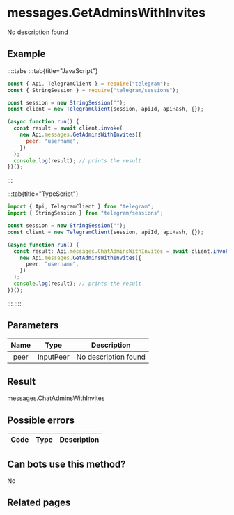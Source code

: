 # messages.GetAdminsWithInvites

No description found

## Example

::::tabs
:::tab{title="JavaScript"}

```js
const { Api, TelegramClient } = require("telegram");
const { StringSession } = require("telegram/sessions");

const session = new StringSession("");
const client = new TelegramClient(session, apiId, apiHash, {});

(async function run() {
  const result = await client.invoke(
    new Api.messages.GetAdminsWithInvites({
      peer: "username",
    })
  );
  console.log(result); // prints the result
})();
```

:::

:::tab{title="TypeScript"}

```ts
import { Api, TelegramClient } from "telegram";
import { StringSession } from "telegram/sessions";

const session = new StringSession("");
const client = new TelegramClient(session, apiId, apiHash, {});

(async function run() {
  const result: Api.messages.ChatAdminsWithInvites = await client.invoke(
    new Api.messages.GetAdminsWithInvites({
      peer: "username",
    })
  );
  console.log(result); // prints the result
})();
```

:::
::::

## Parameters

| Name | Type      | Description          |
| :--: | --------- | -------------------- |
| peer | InputPeer | No description found |

## Result

messages.ChatAdminsWithInvites

## Possible errors

| Code | Type | Description |
| :--: | ---- | ----------- |

## Can bots use this method?

No

## Related pages

